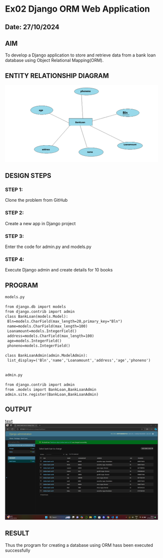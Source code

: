 # Ex02 Django ORM Web Application
## Date: 27/10/2024

## AIM
To develop a Django application to store and retrieve data from a bank loan database using Object Relational Mapping(ORM).

## ENTITY RELATIONSHIP DIAGRAM
![alt text](<Screenshot 2024-10-27 101931.png>)


## DESIGN STEPS

### STEP 1:
Clone the problem from GitHub

### STEP 2:
Create a new app in Django project

### STEP 3:
Enter the code for admin.py and models.py

### STEP 4:
Execute Django admin and create details for 10 books

## PROGRAM
```
models.py

from django.db import models
from django.contrib import admin
class BankLoan(models.Model):
 Bln=models.CharField(max_length=20,primary_key="Bln")
 name=models.CharField(max_length=100)
 Loanamount=models.IntegerField()
 address=models.CharField(max_length=100)
 age=models.IntegerField()
 phoneno=models.IntegerField()

class BankLoanAdmin(admin.ModelAdmin):
 list_display=('Bln','name','Loanamount','address','age','phoneno')


admin.py

from django.contrib import admin
from .models import BankLoan,BankLoanAdmin
admin.site.register(BankLoan,BankLoanAdmin)

```


## OUTPUT
[text](README.md) ![text](<Screenshot (5).png>)


## RESULT
Thus the program for creating a database using ORM hass been executed successfully
